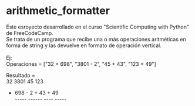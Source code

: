 # arithmetic_formatter
Éste esroyecto desarrollado en el curso "Scientific Computing with Python" de FreeCodeCamp. <br/>
Se trata de un programa que recibe una o más operaciones aritméticas en forma de string y las devuelve en formato de operación vertical.
<br/><br/>
Ej: <br/>
Operaciones = ["32 + 698", "3801 - 2", "45 + 43", "123 + 49"] 

Resultado =  <br/>
   32      3801      45      123 <br/>
+ 698    -    2    + 43    +  49 <br/>
-----    ------    ----    ----- <br/>
